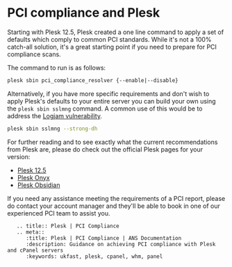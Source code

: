 # PCI compliance and Plesk

Starting with Plesk 12.5, Plesk created a one line command to apply a set of defaults which comply to common PCI standards. While it's not a 100% catch-all solution, it's a great starting point if you need to prepare for PCI compliance scans.

The command to run is as follows:

```bash
plesk sbin pci_compliance_resolver {--enable|--disable}
```

Alternatively, if you have more specific requirements and don't wish to apply Plesk's defaults to your entire server you can build your own using the `plesk sbin sslmng` command. A common use of this would be to address the [Logjam vulnerability](/security/logjam).

```bash
plesk sbin sslmng --strong-dh
```

For further reading and to see exactly what the current recommendations from Plesk are, please do check out the official Plesk pages for your version:

- [Plesk 12.5](https://docs.plesk.com/en-US/12.5/advanced-administration-guide-linux/pci-dss-compliance/tune-plesk-to-meet-pci-dss-on-linux.65871/)
- [Plesk Onyx](https://docs.plesk.com/en-US/onyx/administrator-guide/plesk-administration/securing-plesk/pci-dss-compliance/tune-plesk-to-meet-pci-dss-on-linux.78899/)
- [Plesk Obsidian](https://docs.plesk.com/en-US/obsidian/administrator-guide/plesk-administration/securing-plesk/pci-dss-compliance/tune-plesk-to-meet-pci-dss-on-linux.78899/)

If you need any assistance meeting the requirements of a PCI report, please do contact your account manager and they'll be able to book in one of our experienced PCI team to assist you.

```eval_rst
   .. title:: Plesk | PCI Compliance
   .. meta::
      :title: Plesk | PCI Compliance | ANS Documentation
      :description: Guidance on achieving PCI compliance with Plesk and cPanel servers
      :keywords: ukfast, plesk, cpanel, whm, panel
```
